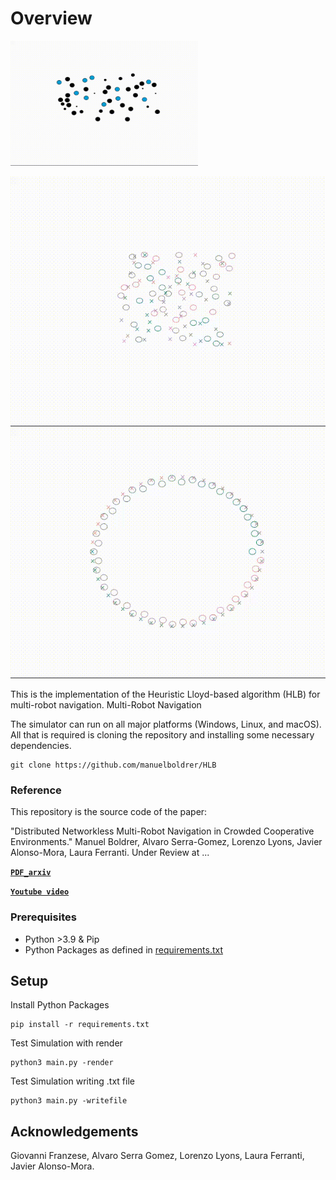 # Overview


<img src="videos/tud.gif" width="300" height="200"/>

<img src="videos/random.gif" width="600" height="400"/><img src="videos/circle.gif" width="600" height="400"/>


This is the implementation of the Heuristic Lloyd-based algorithm (HLB) for multi-robot navigation. 
Multi-Robot Navigation


The simulator can run on all major platforms (Windows, Linux, and macOS). All that is required is cloning the repository and installing some necessary dependencies.


    git clone https://github.com/manuelboldrer/HLB

### Reference
This repository is the source code of the paper: 

"Distributed Networkless Multi-Robot Navigation in Crowded Cooperative Environments."
Manuel Boldrer, Alvaro Serra-Gomez, Lorenzo Lyons, Javier Alonso-Mora, Laura Ferranti. Under Review at ...

**[`PDF_arxiv`](https://arxiv.org/pdf/????)** 

**[`Youtube video`](https://youtube/????)** 
 

### Prerequisites
- Python >3.9 & Pip
- Python Packages as defined in [requirements.txt](requirements.txt) 

## Setup
Install Python Packages
    
    pip install -r requirements.txt

Test Simulation with render

    python3 main.py -render

Test Simulation writing .txt file

    python3 main.py -writefile

## Acknowledgements

Giovanni Franzese,
Alvaro Serra Gomez,
Lorenzo Lyons,
Laura Ferranti,
Javier Alonso-Mora.







